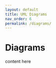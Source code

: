 ```yaml
---
layout: default
title: UML Diagrams
nav_order: 6
permalink: /diagrams/
---
```

# Diagrams
content here
